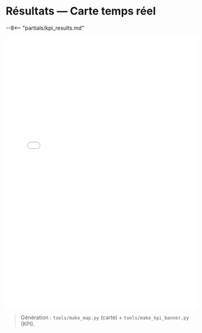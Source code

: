 # Résultats — Carte temps réel

--8<-- "partials/kpi_results.md"

<iframe src="../assets/map.html" width="100%" height="720" style="border:0;"></iframe>

> Génération : `tools/make_map.py` (carte) + `tools/make_kpi_banner.py` (KPI).
